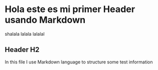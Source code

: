 # Hola este es mi primer Header usando Markdown

shalala lalala
lalalal

## Header H2


In this file I use Markdown language to structure some test information
